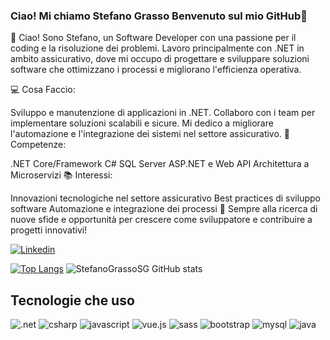 ### Ciao! Mi chiamo Stefano Grasso Benvenuto sul mio GitHub👋
<div>
 👋 Ciao! Sono Stefano, un Software Developer con una passione per il coding e la risoluzione dei problemi. Lavoro principalmente con .NET in ambito assicurativo, dove mi occupo di progettare e sviluppare soluzioni software che ottimizzano i processi e migliorano l'efficienza operativa.

💻 Cosa Faccio:

Sviluppo e manutenzione di applicazioni in .NET.
Collaboro con i team per implementare soluzioni scalabili e sicure.
Mi dedico a migliorare l'automazione e l'integrazione dei sistemi nel settore assicurativo.
🔧 Competenze:

.NET Core/Framework
C#
SQL Server
ASP.NET e Web API
Architettura a Microservizi
📚 Interessi:

Innovazioni tecnologiche nel settore assicurativo
Best practices di sviluppo software
Automazione e integrazione dei processi
🚀 Sempre alla ricerca di nuove sfide e opportunità per crescere come sviluppatore e contribuire a progetti innovativi!

</div>

[![Linkedin](https://img.shields.io/badge/LinkedIn-0077B5?style=for-the-badge&logo=linkedin&logoColor=white)](https://www.linkedin.com/in/stefano-grasso-3a1938294/)

[![Top Langs](https://github-readme-stats.vercel.app/api/top-langs/?username=StefanoGrassoSG)](https://github.com/anuraghazra/github-readme-stats)
![StefanoGrassoSG GitHub stats](https://github-readme-stats.vercel.app/api?username=StefanoGrassoSG&show_icons=true&theme=dracula)

## Tecnologie che uso 
<div>
  <img alt=".net" src="https://img.shields.io/badge/.NET-512BD4?style=for-the-badge&logo=.net&logoColor=white"/>
  <img alt="csharp" src="https://img.shields.io/badge/C%23-239120?style=for-the-badge&logo=csharp&logoColor=white"/>
  <img alt="javascript" src="https://img.shields.io/badge/JavaScript-F7DF1E?style=for-the-badge&logo=javascript&logoColor=black"/>
  <img alt="vue.js" src="https://img.shields.io/badge/Vue.js-35495E?style=for-the-badge&logo=vue.js&logoColor=4FC08D"/>
  <img alt="sass" src="https://img.shields.io/badge/Sass-CC6699?style=for-the-badge&logo=sass&logoColor=white"/>
  <img alt="bootstrap" src="https://img.shields.io/badge/Bootstrap-563D7C?style=for-the-badge&logo=bootstrap&logoColor=white"/>
  <img alt="mysql" src="https://img.shields.io/badge/MySQL-00000F?style=for-the-badge&logo=mysql&logoColor=white"/>
  <img alt="java" src="https://img.shields.io/badge/Java-007396?style=for-the-badge&logo=java&logoColor=white"/>
</div>

